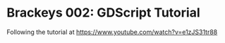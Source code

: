 # Brackeys 002: GDScript Tutorial

Following the tutorial at https://www.youtube.com/watch?v=e1zJS31tr88
